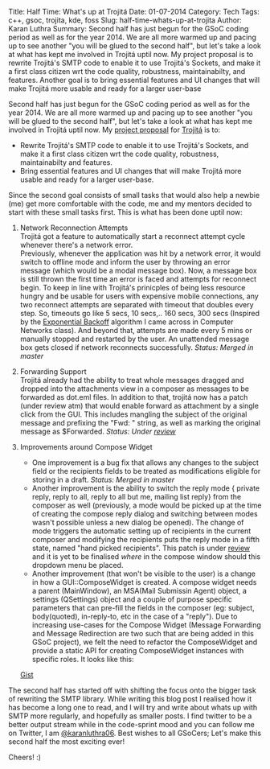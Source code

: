 Title: Half Time: What's up at Trojitá
Date: 01-07-2014
Category: Tech
Tags: c++, gsoc, trojita, kde, foss
Slug: half-time-whats-up-at-trojita
Author: Karan Luthra
Summary: Second half has just begun for the GSoC coding period as well as for the year 2014. We are all more warmed up and pacing up to see another "you will be glued to the second half", but let's take a look at what has kept me involved in Trojitá uptil now. My project proposal is to rewrite Trojitá's SMTP code to enable it to use Trojitá's Sockets, and make it a first class citizen wrt the code quality, robustness, maintainabilty, and features. Another goal is to bring essential features and UI changes that will make Trojitá more usable and ready for a larger user-base

Second half has just begun for the GSoC coding period as well as for the year 2014. We are all more warmed up and pacing up to see another "you will be glued to the second half", but let's take a look at what has kept me involved in Trojitá uptil now. My [project proposal](http://www.google-melange.com/gsoc/project/details/google/gsoc2014/luthrak/5685265389584384) for [Trojitá](http://trojita.flaska.net/) is to:  

* Rewrite Trojitá's SMTP code to enable it to use Trojitá's Sockets, and make it a first class citizen wrt the code quality, robustness, maintainabilty and features.  
* Bring essential features and UI changes that will make Trojitá more usable and ready for a larger user-base.  

Since the second goal consists of small tasks that would also help a newbie (me) get more comfortable with the code, me and my mentors decided to start with these small tasks first. This is what has been done uptil now:

1. Network Reconnection Attempts  
Trojitá got a feature to automatically start a reconnect attempt cycle whenever there's a network error.  
Previously, whenever the application was hit by a network error, it would switch to offline mode and inform the user by throwing an error message (which would be a modal message box). Now, a message box is still thrown the first time an error is faced and attempts for reconnect begin. To keep in line with Trojitá's prinicples of being less resource hungry and be usable for users with expensive mobile connections, any two reconnect attempts are separated with timeout that doubles every step. So, timeouts go like 5 secs, 10 secs,.. 160 secs, 300 secs (Inspired by the [Exponential Backoff](http://en.wikipedia.org/wiki/Exponential_backoff) algorithm I came across in Computer Networks class). And beyond that, attempts are made every 5 mins or manually stopped and restarted by the user. An unattended message box gets closed if network reconnects successfully. _Status: Merged in master_

2. Forwarding Support  
Trojitá already had the ability to treat whole messages dragged and dropped into the attachments view in a composer as messages to be forwarded as dot.eml files. In addition to that, trojitá now has a patch (under review atm) that would enable forward as attachment by a single click from the GUI. This includes mangling the subject of the original message and prefixing the "Fwd: " string, as well as marking the original message as $Forwarded. _Status: Under [review](https://git.reviewboard.kde.org/r/118606/)_

3. Improvements around Compose Widget  
	* One improvement is a bug fix that allows any changes to the subject field or the recipients fields to be treated as modifications eligible for storing in a draft. _Status: Merged in master_  
	* Another improvement is the ability to switch the reply mode { private reply, reply to all, reply to all but me, mailing list reply} from the composer as well (previously, a mode would be picked up at the time of creating the compose reply dialog and switching between modes wasn't possible unless a new dialog be opened). The change of mode triggers the automatic setting up of recipients in the current composer and modifying the recipients puts the reply mode in a fifth state, named "hand picked recipients". This patch is under [review](https://git.reviewboard.kde.org/r/118802/) and it is yet to be finalised _*where*_ in the compose window should this dropdown menu be placed.  
	* Another improvement (that won't be visible to the user) is a change in how a GUI::ComposeWidget is created. A compose widget needs a parent (MainWindow), an MSA(Mail Submissin Agent) object, a settings (QSettings) object and a couple of purpose specific parameters that can pre-fill the fields in the composer (eg: subject, body(quoted), in-reply-to, etc in the case of a "reply"). Due to increasing use-cases for the Compose Widget (Message Forwarding and Message Redirection are two such that are being added in this GSoC project), we felt the need to refactor the ComposeWidget and provide a static API for creating ComposeWidget instances with specific roles. It looks like this:  
	<script src="https://gist.github.com/karanluthra/37c3f65e229761002958.js"></script>
	[Gist](https://gist.github.com/karanluthra/37c3f65e229761002958#file-static-cw)

The second half has started off with shifting the focus onto the bigger task of rewriting the SMTP library. While writing this blog post I realised how it has become a long one to read, and I will try and write about whats up with SMTP more regularly, and hopefully as smaller posts. I find twitter to be a better output stream while in the code-sprint mood and you can follow me on Twitter, I am [@karanluthra06](https://twitter.com/karanluthra06). Best wishes to all GSoCers; Let's make this second half the most exciting ever!

Cheers! :)